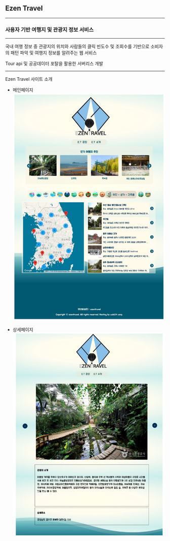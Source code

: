 ## Ezen Travel

---

### 사용자 기반 여행지 및 관광지 정보 서비스

---

국내 여행 정보 중 관광지의 위치와 사람들의 클릭 빈도수 및 조회수를 기반으로 소비자의 패턴 파악 및 여행지 정보를 알려주는 웹 서비스

Tour api 및 공공데이터 포탈을 활용한 서버리스 개발

---

Ezen Travel 사이트 소개

- 메인페이지
![sample1](./img/%EC%8A%A4%ED%81%AC%EB%A6%B0%EC%83%B7%202023-03-13%20173013.png)

- 상세페이지
![sample2](./img/%EC%8A%A4%ED%81%AC%EB%A6%B0%EC%83%B7%202023-03-13%20173027.png)
